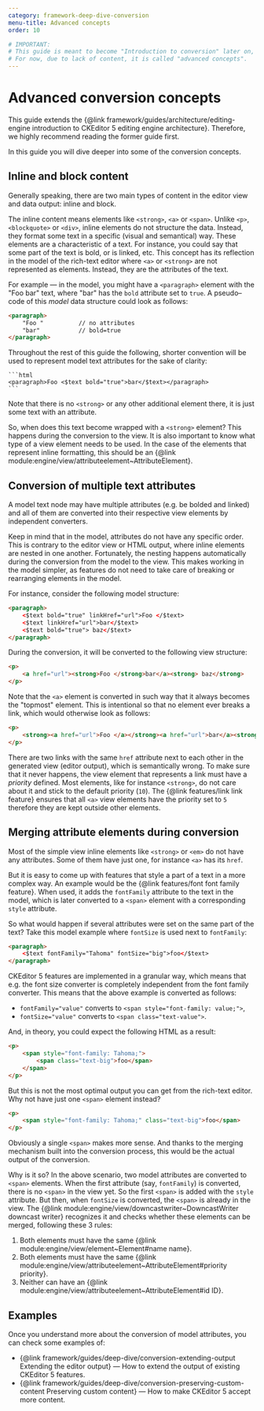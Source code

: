 ```yaml
---
category: framework-deep-dive-conversion
menu-title: Advanced concepts
order: 10

# IMPORTANT:
# This guide is meant to become "Introduction to conversion" later on, hence the file name.
# For now, due to lack of content, it is called "advanced concepts".
---
```


# Advanced conversion concepts

This guide extends the {@link framework/guides/architecture/editing-engine introduction to CKEditor 5 editing engine architecture}. Therefore, we highly recommend reading the former guide first.

In this guide you will dive deeper into some of the conversion concepts.

## Inline and block content

Generally speaking, there are two main types of content in the editor view and data output: inline and block.

The inline content means elements like `<strong>`, `<a>` or `<span>`. Unlike `<p>`, `<blockquote>` or `<div>`, inline elements do not structure the data. Instead, they format some text in a specific (visual and semantical) way. These elements are a characteristic of a text. For instance, you could say that some part of the text is bold, or is linked, etc. This concept has its reflection in the model of the rich-text editor where `<a>` or `<strong>` are not represented as elements. Instead, they are the attributes of the text.

For example &mdash; in the model, you might have a `<paragraph>` element with the "Foo bar" text, where "bar" has the `bold` attribute set to `true`. A pseudo–code of this *model* data structure could look as follows:

```html
<paragraph>
	"Foo "			// no attributes
	"bar"			// bold=true
</paragraph>
```

<info-box>
	Throughout the rest of this guide the following, shorter convention will be used to represent model text attributes for the sake of clarity:

	```html
	<paragraph>Foo <$text bold="true">bar</$text></paragraph>
	```
</info-box>

Note that there is no `<strong>` or any other additional element there, it is just some text with an attribute.

So, when does this text become wrapped with a `<strong>` element? This happens during the conversion to the view. It is also important to know what type of a view element needs to be used. In the case of the elements that represent inline formatting, this should be an {@link module:engine/view/attributeelement~AttributeElement}.

## Conversion of multiple text attributes

A model text node may have multiple attributes (e.g. be bolded and linked) and all of them are converted into their respective view elements by independent converters.

Keep in mind that in the model, attributes do not have any specific order. This is contrary to the editor view or HTML output, where inline elements are nested in one another. Fortunately, the nesting happens automatically during the conversion from the model to the view. This makes working in the model simpler, as features do not need to take care of breaking or rearranging elements in the model.

For instance, consider the following model structure:

```html
<paragraph>
	<$text bold="true" linkHref="url">Foo </$text>
	<$text linkHref="url">bar</$text>
	<$text bold="true"> baz</$text>
</paragraph>
```

During the conversion, it will be converted to the following view structure:

```html
<p>
	<a href="url"><strong>Foo </strong>bar</a><strong> baz</strong>
</p>
```

Note that the `<a>` element is converted in such way that it always becomes the "topmost" element. This is intentional so that no element ever breaks a link, which would otherwise look as follows:

```html
<p>
	<strong><a href="url">Foo </a></strong><a href="url">bar</a><strong> baz</strong>
</p>
```

There are two links with the same `href` attribute next to each other in the generated view (editor output), which is semantically wrong. To make sure that it never happens, the view element that represents a link must have a *priority* defined. Most elements, like for instance `<strong>`, do not care about it and stick to the default priority (`10`). The {@link features/link link feature} ensures that all `<a>` view elements have the priority set to `5` therefore they are kept outside other elements.

## Merging attribute elements during conversion

Most of the simple view inline elements like `<strong>` or `<em>` do not have any attributes. Some of them have just one, for instance `<a>` has its `href`.

But it is easy to come up with features that style a part of a text in a more complex way. An example would be the {@link features/font font family feature}. When used, it adds the `fontFamily` attribute to the text in the model, which is later converted to a `<span>` element with a corresponding `style` attribute.

So what would happen if several attributes were set on the same part of the text? Take this model example where `fontSize` is used next to `fontFamily`:

```html
<paragraph>
	<$text fontFamily="Tahoma" fontSize="big">foo</$text>
</paragraph>
```

CKEditor 5 features are implemented in a granular way, which means that e.g. the font size converter is completely independent from the font family converter. This means that the above example is converted as follows:

* `fontFamily="value"` converts to `<span style="font-family: value;">`,
* `fontSize="value"` converts to `<span class="text-value">`.

And, in theory, you could expect the following HTML as a result:

```html
<p>
	<span style="font-family: Tahoma;">
		<span class="text-big">foo</span>
	</span>
</p>
```

But this is not the most optimal output you can get from the rich-text editor. Why not have just one `<span>` element instead?

```html
<p>
	<span style="font-family: Tahoma;" class="text-big">foo</span>
</p>
```

Obviously a single `<span>` makes more sense. And thanks to the merging mechanism built into the conversion process, this would be the actual output of the conversion.

Why is it so? In the above scenario, two model attributes are converted to `<span>` elements. When the first attribute (say, `fontFamily`) is converted, there is no `<span>` in the view yet. So the first `<span>` is added with the `style` attribute. But then, when `fontSize` is converted, the `<span>` is already in the view. The {@link module:engine/view/downcastwriter~DowncastWriter downcast writer} recognizes it and checks whether these elements can be merged, following these 3 rules:

1. Both elements must have the same {@link module:engine/view/element~Element#name name}.
2. Both elements must have the same {@link module:engine/view/attributeelement~AttributeElement#priority priority}.
3. Neither can have an {@link module:engine/view/attributeelement~AttributeElement#id ID}.

## Examples

Once you understand more about the conversion of model attributes, you can check some examples of:

* {@link framework/guides/deep-dive/conversion-extending-output Extending the editor output} &mdash; How to extend the output of existing CKEditor 5 features.
* {@link framework/guides/deep-dive/conversion-preserving-custom-content Preserving custom content} &mdash; How to make CKEditor 5 accept more content.
